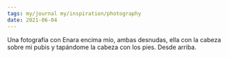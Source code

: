 ```yaml
---
tags: my/journal my/inspiration/photography
date: 2021-06-04
---
```


Una fotografia con Enara encima mío, ambas desnudas, ella con la cabeza sobre mi pubis y tapándome la cabeza con los pies. Desde arriba.
